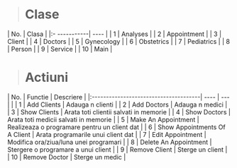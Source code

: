 > # Clase

 | No.  | Clasa       | 
 |:- -----------|     ----    | 
 | 1    | Analyses    |
 | 2    | Appointment |
 | 3    | Client      |
 | 4    | Doctors     |
 | 5    | Gynecology  |
 | 6    | Obstetrics  |
 | 7    | Pediatrics  |
 | 8    | Person      |
 | 9    | Service     |
 | 10   | Main        | 


> # Actiuni

 | No.  | Functie                               | Descriere                                     |
 |:--------------------------------------|    ----                        |         ---       |                            |
 | 1    | Add Clients                           | Adauga n clienti                              |
 | 2    | Add Doctors                           | Adauga n medici                               |
 | 3    | Show Clients                          | Arata toti clientii salvati in memorie        |
 | 4    | Show Doctors                          | Arata toti medicii salvati in memorie         |
 | 5    | Make An Appointment           | Realizeaza o programare pentru un client dat  |
 | 6    | Show Appointments Of A Client | Arata programarile unui client dat            |
 | 7    | Edit Appointment                      | Modifica ora/ziua/luna unei programari        |
 | 8    | Delete An Appointment                 | Stergere o programare a unui client           |
 | 9    | Remove Client                         | Sterge un client                              |
 | 10   | Remove Doctor                         | Sterge un medic                               |
